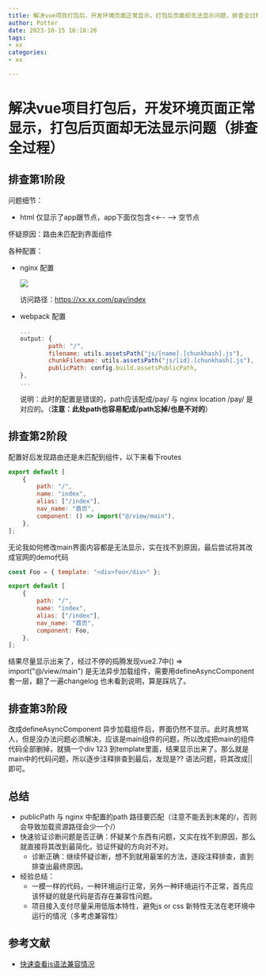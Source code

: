 ```yaml
---
title: 解决vue项目打包后，开发环境页面正常显示，打包后页面却无法显示问题，排查全过程
author: Potter
date: 2023-10-15 16:18:28
tags: 
- xx
categories: 
- xx

---
```



# 解决vue项目打包后，开发环境页面正常显示，打包后页面却无法显示问题（排查全过程）


## 排查第1阶段

问题细节：

- html 仅显示了app跟节点，app下面仅包含<←- —> 空节点

怀疑原因：路由未匹配到界面组件

各种配置：

- nginx 配置
    
    ![](https://cdn.jsdelivr.net/gh/yxw007/BlogPicBed@master//img/20240108161452.png)
    
    访问路径：https://xx.xx.com/pay/index
    
- webpack 配置
    
    ```jsx
    ...
    output: {
    		path: "/",
    		filename: utils.assetsPath("js/[name].[chunkhash].js"),
    		chunkFilename: utils.assetsPath("js/[id].[chunkhash].js"),
    		publicPath: config.build.assetsPublicPath,
    },
    ...
    ```
    
    说明：此时的配置是错误的，path应该配成/pay/ 与 nginx location /pay/ 是对应的。（**注意：此处path也容易配成/path忘掉/也是不对的**）
    

## 排查第2阶段

配置好后发现路由还是未匹配到组件，以下来看下routes

```jsx
export default [
	{
		path: "/",
		name: "index",
		alias: ["/index"],
		nav_name: "首页",
		component: () => import("@/view/main"),
	},
];
```

无论我如何修改main界面内容都是无法显示，实在找不到原因，最后尝试将其改成官网的demo代码

```jsx
const Foo = { template: "<div>foo</div>" };

export default [
	{
		path: "/",
		name: "index",
		alias: ["/index"],
		nav_name: "首页",
		component: Foo,
	},
];
```

结果尽量显示出来了，经过不停的捣腾发现vue2.7中() => import("@/view/main") 是无法异步加载组件，需要用defineAsyncComponent套一层，翻了一遍changelog 也未看到说明，算是踩坑了。

## 排查第3阶段

改成defineAsyncComponent 异步加载组件后，界面仍然不显示。此时真想骂人，但是没办法问题必须解决，应该是main组件的问题，所以改成把main的组件代码全部删掉，就搞一个div 123 到template里面，结果显示出来了。那么就是main中的代码问题，所以逐步注释排查到最后，发现是?? 语法问题，将其改成|| 即可。

## 总结

- publicPath 与 nginx 中配置的path 路径要匹配（注意不能丢到末尾的/，否则会导致加载资源路径会少一个/）
- 快速验证诊断问题是否正确：怀疑某个东西有问题，又实在找不到原因，那么就直接将其改到最简化，验证怀疑的方向对不对。
    - 诊断正确：继续怀疑诊断，想不到就用最笨的方法，逐段注释排查，直到排查出最终原因。
- 经验总结：
    - 一模一样的代码，一种环境运行正常，另外一种环境运行不正常，首先应该怀疑的就是代码是否存在兼容性问题。
    - 项目接入支付尽量采用低版本特性，避免js or css 新特性无法在老环境中运行的情况（多考虑兼容性）

## 参考文献

- [快速查看js语法兼容情况](https://compat-table.github.io/compat-table/es6/)

